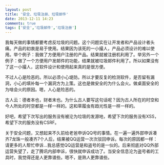 ```yaml
---
layout: post
title: '安全、垃圾注册、垃圾邮件'
date: 2013-12-11 14:23
comments: true
tags: ['安全','垃圾邮件','垃圾注册']
---
```


我每天做的事情都要考虑反垃圾的问题。这个问题实在让开发者和产品设计者头痛。产品的初衷是易于使用。结果因为该死的一小撮人，产品必须设计的难以使用。举个例子：我做了方便用户注册的产品。结果就被注册机利用了。举另外一个例子：做了一个方便用户发邮件的功能，结果就被垃圾邮件利用了。所以如果没有了这一小撮人，这软件设计和使用起来真的是很方便。

不过人心是险恶的。所以必须小心堤防。所以才要反复的检测软件，是否留有漏洞，小心的填补每一个漏洞方为上策。这也是做安全的为什么会火。做桌面安全的为啥会火的原因。嗯，人心是险恶的。

古人云：德者本也，财者末也。为什么古人要写这句话呢？因为古人所在的时空和今人所处的时空都是一样一样的。这和草履虫有趋光性是一样一样的。

好吧，希望下次写出的服务没有被沦为垃圾的发源地，希望下次的服务没有XSS，希望下次的服务没有CSRF。

关于安全问题，又想起来不久前给老爸申诉QQ号的事情。在一遍一遍外部申诉凑齐7龙珠一般凑齐7个人后，结果被QQ运营一次次驳回申诉。每次的原因都一样：请更多的人帮忙申诉...我总感觉QQ运营是和盗号的是一伙的。后来彻底对QQ外部运营失望了，走了腾讯内部申诉，很快就申诉成功了。当安全信息沦为盗号者的工具时，我觉得还是人更靠谱些。嗯不，是熟人更靠谱些。  

